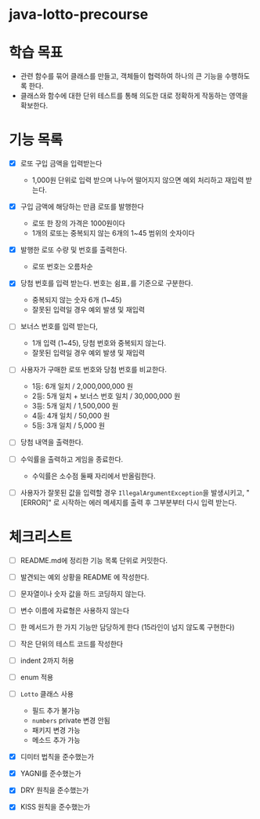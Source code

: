 # java-lotto-precourse

# 학습 목표

- 관련 함수를 묶어 클래스를 만들고, 객체들이 협력하여 하나의 큰 기능을 수행하도록 한다.
- 클래스와 함수에 대한 단위 테스트를 통해 의도한 대로 정확하게 작동하는 영역을 확보한다.

# 기능 목록

- [x] 로또 구입 금액을 입력받는다
    - 1,000원 단위로 입력 받으며 나누어 떨어지지 않으면 예외 처리하고 재입력 받는다.

- [x] 구입 금액에 해당하는 만큼 로또를 발행한다
    - 로또 한 장의 가격은 1000원이다
    - 1개의 로또는 중복되지 않는 6개의 1~45 범위의 숫자이다

- [x] 발행한 로또 수량 및 번호를 출력한다.
    - 로또 번호는 오름차순

- [x] 당첨 번호를 입력 받는다. 번호는 쉼표`,`를 기준으로 구분한다.
    - 중복되지 않는 숫자 6개 (1~45)
    - 잘못된 입력일 경우 예외 발생 및 재입력

- [ ] 보너스 번호를 입력 받는다,
    - 1개 입력 (1~45), 당첨 번호와 중복되지 않는다.
    - 잘못된 입력일 경우 예외 발생 및 재입력

- [ ] 사용자가 구매한 로또 번호와 당첨 번호를 비교한다.
    - 1등: 6개 일치 / 2,000,000,000 원
    - 2등: 5개 일치 + 보너스 번호 일치 / 30,000,000 원
    - 3등: 5개 일치 / 1,500,000 원
    - 4등: 4개 일치 / 50,000 원
    - 5등: 3개 일치 / 5,000 원

- [ ] 당첨 내역을 출력한다.
- [ ] 수익률을 출력하고 게임을 종료한다.
    - 수익률은 소수점 둘째 자리에서 반올림한다.

- [ ] 사용자가 잘못된 값을 입력할 경우 `IllegalArgumentException`을 발생시키고,
  "[ERROR]" 로 시작하는 에러 메세지를 출력 후 그부분부터 다시 입력 받는다.

# 체크리스트

- [ ] README.md에 정리한 기능 목록 단위로 커밋한다.
- [ ] 발견되는 예외 상황을 README 에 작성한다.
- [ ] 문자열이나 숫자 값을 하드 코딩하지 않는다.
- [ ] 변수 이름에 자료형은 사용하지 않는다
- [ ] 한 메서드가 한 가지 기능만 담당하게 한다 (15라인이 넘지 않도록 구현한다)
- [ ] 작은 단위의 테스트 코드를 작성한다
- [ ] indent 2까지 허용
- [ ] enum 적용

- [ ] `Lotto` 클래스 사용
    - 필드 추가 불가능
    - `numbers` private 변경 안됨
    - 패키지 변경 가능
    - 메소드 추가 가능

- [x] 디미터 법칙을 준수했는가
- [x] YAGNI를 준수했는가
- [x] DRY 원칙을 준수했는가
- [x] KISS 원칙을 준수했는가